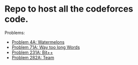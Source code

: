 # Repo to host all the codeforces code.

Problems:

- [Problem 4A: Watermelons](https://codeforces.com/problemset/problem/4/A)
- [Problem 71A: Way too long Words](https://codeforces.com/problemset/problem/71/A)
- [Problem 231A: Bit++](https://codeforces.com/problemset/problem/231/A)
- [Problem 282A: Team](https://codeforces.com/problemset/problem/282/A)
